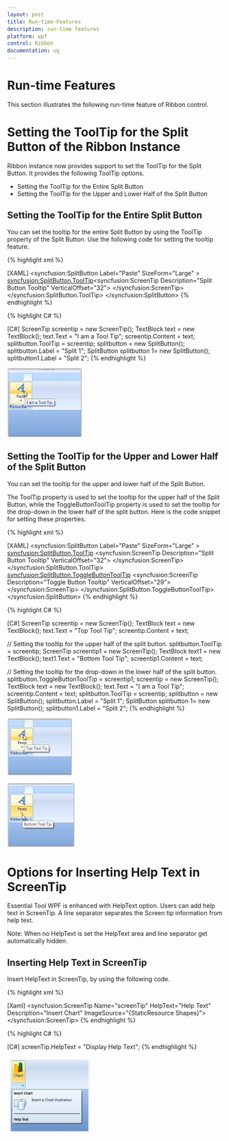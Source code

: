```yaml
---
layout: post
title: Run-time-Features
description: run-time features
platform: wpf
control: Ribbon
documentation: ug
---
```


# Run-time Features

This section illustrates the following run-time feature of Ribbon control. 

# Setting the ToolTip for the Split Button of the Ribbon Instance

Ribbon instance now provides support to set the ToolTip for the Split Button. It provides the following ToolTip options.

* Setting the ToolTip for the Entire Split Button
* Setting the ToolTip for the Upper and Lower Half of the Split Button





## Setting the ToolTip for the Entire Split Button

You can set the tooltip for the entire Split Button by using the ToolTip property of the Split Button. Use the following code for setting the tooltip feature.



{% highlight xml %}

[XAML]
<syncfusion:SplitButton Label="Paste" SizeForm="Large" >
<syncfusion:SplitButton.ToolTip><syncfusion:ScreenTip Description="Split Button Tooltip" VerticalOffset="32">
<TextBlock Text="I am a Tool Tip" />
</syncfusion:ScreenTip>
</syncfusion:SplitButton.ToolTip>
</syncfusion:SplitButton>
{% endhighlight %}

{% highlight C# %}

[C#]
ScreenTip screentip = new ScreenTip();
TextBlock text = new TextBlock();
text.Text = "I am a Tool Tip";
screentip.Content = text;
splitbutton.ToolTip = screentip;
 splitbutton = new SplitButton();
 splitbutton.Label = "Split 1";
 SplitButton splitbutton 1= new SplitButton();
 splitbutton1.Label = "Split 2";
{% endhighlight %}


![](Run-time-Features_images/Run-time-Features_img1.jpeg)



## Setting the ToolTip for the Upper and Lower Half of the Split Button

You can set the tooltip for the upper and lower half of the Split Button.

The ToolTip property is used to set the tooltip for the upper half of the Split Button, while the ToggleButtonToolTip property is used to set the tooltip for the drop-down in the lower half of the split button. Here is the code snippet for setting these properties.




{% highlight xml %}


[XAML]
<syncfusion:SplitButton Label="Paste" SizeForm="Large" >
<syncfusion:SplitButton.ToolTip>
<syncfusion:ScreenTip Description="Split Button Tooltip" VerticalOffset="32">
<TextBlock Text="Top Tool Tip" />
</syncfusion:ScreenTip>
</syncfusion:SplitButton.ToolTip>
<syncfusion:SplitButton.ToggleButtonToolTip>
<syncfusion:ScreenTip Description="Toggle Button Tooltip" VerticalOffset="29">
<TextBlock Text="Bottom Tool Tip" />
</syncfusion:ScreenTip>
</syncfusion:SplitButton.ToggleButtonToolTip>
</syncfusion:SplitButton>
{% endhighlight %}

{% highlight C# %}

[C#]
ScreenTip screentip = new ScreenTip();
TextBlock text = new TextBlock();
text.Text = "Top Tool Tip";
screentip.Content = text;

// Setting the tooltip for the upper half of the split button.
splitbutton.ToolTip = screentip;
ScreenTip screentip1 = new ScreenTip();
TextBlock text1 = new TextBlock();
text1.Text = "Bottom Tool Tip";
screentip1.Content = text;

// Setting the tooltip for the drop-down in the lower half of the split button.
splitbutton.ToggleButtonToolTip = screentip1; 
screentip = new ScreenTip();
TextBlock text = new TextBlock();
text.Text = "I am a Tool Tip";
screentip.Content = text;
splitbutton.ToolTip = screentip;
 splitbutton = new SplitButton();
 splitbutton.Label = "Split 1";
 SplitButton splitbutton 1= new SplitButton();
 splitbutton1.Label = "Split 2";
{% endhighlight %}


![](Run-time-Features_images/Run-time-Features_img2.jpeg)




![](Run-time-Features_images/Run-time-Features_img3.jpeg)




# Options for Inserting Help Text in ScreenTip

Essential Tool WPF is enhanced with HelpText option. Users can add help text in ScreenTip. A line separator separates the Screen tip information from help text. 

Note: When no HelpText is set the HelpText area and line separator get automatically hidden.



## Inserting Help Text in ScreenTip

Insert HelpText in ScreenTip, by using the following code.




{% highlight xml %}


[Xaml]
 <syncfusion:ScreenTip Name="screenTip" HelpText="Help Text" Description="Insert Chart" ImageSource="{StaticResource Shapes}">  
 <TextBlock Width="150" TextWrapping="Wrap" Text="Insert a Chart illustration" />
 </syncfusion:ScreenTip>
{% endhighlight %}

{% highlight C# %}

[C#]
screenTip.HelpText = "Display Help Text";
{% endhighlight %}


![](Run-time-Features_images/Run-time-Features_img4.jpeg)




